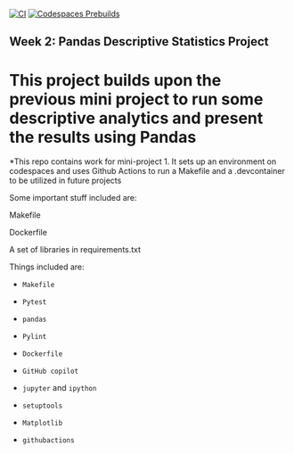 [![CI](https://github.com/nogibjj/mlops-template/actions/workflows/cicd.yml/badge.svg?branch=GPU)](https://github.com/nogibjj/mlops-template/actions/workflows/cicd.yml)
[![Codespaces Prebuilds](https://github.com/nogibjj/mlops-template/actions/workflows/codespaces/create_codespaces_prebuilds/badge.svg?branch=GPU)](https://github.com/nogibjj/mlops-template/actions/workflows/codespaces/create_codespaces_prebuilds)

## Week 2: Pandas Descriptive Statistics Project
# This project builds upon the previous mini project to run some descriptive analytics and present the results using Pandas


*This repo contains work for mini-project 1. It sets up an environment on codespaces and uses Github Actions to run a Makefile and a .devcontainer to be utilized in future projects

Some important stuff included are:

Makefile

Dockerfile

A set of libraries in requirements.txt

Things included are:

* `Makefile`

* `Pytest`

* `pandas`

* `Pylint`

* `Dockerfile`

* `GitHub copilot`

* `jupyter` and `ipython` 

* `setuptools`
  
* `Matplotlib`

* `githubactions` 


